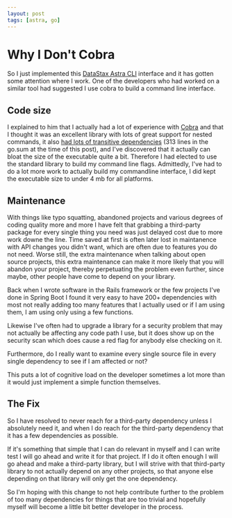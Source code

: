 ```yaml
---
layout: post
tags: [astra, go]
---
```

<h1>Why I Don't Cobra</h1>

So I just implemented this [DataStax Astra CLI](https://github.com/rsds143/astra-cli) interface and it has gotten some attention where I work. One of the developers
who had worked on a similar tool had suggested I use cobra to build a command line interface.

## Code size

I explained to him that I actually had a lot of experience with [Cobra](https://github.com/spf13/cobra) and that I thought it was an
excellent library with lots of great support for nested commands, it also [had lots of transitive dependencies](https://github.com/spf13/cobra/blob/master/go.sum) (313 lines in the go.sum at the time of this post), 
and I've discovered that it actually can bloat the size of the executable quite a bit. Therefore I had elected to 
use the standard library to build my command line flags. Admittedly, I've had to do a lot more work to actually build
my commandline interface, I did kept the executable size to under 4 mb for all platforms.

## Maintenance

With things like typo squatting, abandoned projects and various degrees of coding quality more and more I have felt that grabbing a third-party package for every
single thing you need was just delayed cost due to  more work downe the line. 
Time saved at first is often later lost in maintanence with API changes you didn't want, which are often due to features you do not need. 
Worse still, the extra maintenance when talking about open source projects, this extra maintenance can make it more likely that you will abandon
your project, thereby perpetuating the problem even further, since maybe, other people have come to depend on your library.

Back when I wrote software in the Rails framework or the few projects I've done in Spring Boot I found it very easy to have 200+ dependencies
with most not really adding too many features that I actually used or if I am using them, I am using only using a few functions.

Likewise I've often had to upgrade a library for a security problem that may not actually be affecting any code path I use,
but it does show up on the security scan which does cause a red flag for anybody else checking on it. 

Furthermore, do I really want to examine every single source file in every single dependency to see if I am affected or not?

This puts a lot of cognitive load on the developer sometimes a lot more than it would just implement a simple function themselves.

## The Fix

So I have resolved to never reach for a third-party dependency unless I absolutely need it, and when I do reach for the third-party dependency
that it has a few dependencies as possible. 

If it's something that simple that I can do relevant in myself and I can write test I will go ahead and write it for that project.
If I do it often enough I will go ahead and make a third-party library, but I will strive with that third-party library to not actually depend
on any other projects, so that anyone else depending on that library will only get the one dependency.




So I'm hoping with this change to not help contribute further to the problem of too many dependencies for things that are too trivial and hopefully myself will become a little bit better developer in the process.
